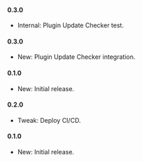 #### 0.3.0
- Internal: Plugin Update Checker test.

#### 0.3.0
- New: Plugin Update Checker integration.

#### 0.1.0
- New: Initial release.

#### 0.2.0
- Tweak: Deploy CI/CD.

#### 0.1.0
- New: Initial release.